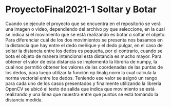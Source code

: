 # ProyectoFinal2021-1 Soltar y Botar 

Cuando se ejecute el proyecto que se encuentra en el repositorio se verá una imagen o video, dependiendo del archivo py que seleccione, en la cual se indica si el movimiento que se está realizando es botar o soltar el objeto. Para diferenciar cuál de los dos movimientos se presenta nos basamos en la distancia que hay entre el dedo meñique y el dedo pulgar, en el caso de soltar la distancia entre los dedos es pequeña, por el contrario, cuando se bota el objeto de manera intencional esta distancia es mucho mayor. Para obtener el valor de esta distancia se implementó la librería de numpy, la cual nos permitió obtener los valores de las coordenadas de las puntas de los dedos, para luego utilizar la función np.linalg.norm la cual calcula la norma vectorial entre los dedos. Teniendo ese valor se asignó un rango para cada uno de los casos presentados y finalmente utilizando la librería OpenCV se ubicó el texto de salida que indica que movimiento se está realizando y una línea que muestra entre qué puntos se está tomando la distancia medida. 
